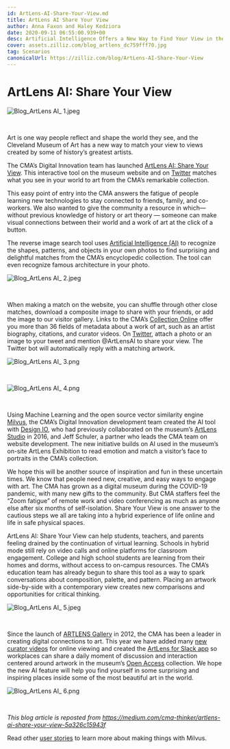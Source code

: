 ```yaml
---
id: ArtLens-AI-Share-Your-View.md
title: ArtLens AI Share Your View
author: Anna Faxon and Haley Kedziora
date: 2020-09-11 06:55:00.939+00
desc: Artificial Intelligence Offers a New Way to Find Your View in the CMA Collection
cover: assets.zilliz.com/blog_artlens_dc759fff70.jpg
tag: Scenarios
canonicalUrl: https://zilliz.com/blog/ArtLens-AI-Share-Your-View
---
```

  
# ArtLens AI: Share Your View
![Blog_ArtLens AI_ 1.jpeg](https://assets.zilliz.com/Blog_Art_Lens_AI_1_a7b1054511.jpeg "Cover image.")


<br/>

Art is one way people reflect and shape the world they see, and the Cleveland Museum of Art has a new way to match your view to views created by some of history’s greatest artists.

The CMA’s Digital Innovation team has launched [ArtLens AI: Share Your View](https://www.clevelandart.org/art/collection/share-your-view). This interactive tool on the museum website and on [Twitter](https://twitter.com/ArtlensAI) matches what you see in your world to art from the CMA’s remarkable collection.

This easy point of entry into the CMA answers the fatigue of people learning new technologies to stay connected to friends, family, and co-workers. We also wanted to give the community a resource in which— without previous knowledge of history or art theory — someone can make visual connections between their world and a work of art at the click of a button.

The reverse image search tool uses [Artificial Intelligence (AI)](https://en.wikipedia.org/wiki/Artificial_intelligence) to recognize the shapes, patterns, and objects in your own photos to find surprising and delightful matches from the CMA’s encyclopedic collection. The tool can even recognize famous architecture in your photo.

![Blog_ArtLens AI_ 2.jpeg](https://assets.zilliz.com/Blog_Art_Lens_AI_2_66517b5302.jpeg "ArtLens AI matches your photo with artworks from the 30,000 in the CMA’s Open Access collection. Right: [Santa Maria Della Salute #1](https://www.clevelandart.org/art/1996.221), 1910. Mortimer Menpes (British, 1860–1938). Etching; sheet: 44.7 x 28 cm. The Cleveland Museum of Art, Gift of Carole W. and Charles B. Rosenblatt, 1996.221. Image courtesy of the Cleveland Museum of Art.")


<br/>

When making a match on the website, you can shuffle through other close matches, download a composite image to share with your friends, or add the image to our visitor gallery. Links to the CMA’s [Collection Online](https://www.clevelandart.org/art/collection/search) offer you more than 36 fields of metadata about a work of art, such as an artist biography, citations, and curator videos. On [Twitter](https://twitter.com/ArtlensAI), attach a photo or an image to your tweet and mention @ArtLensAI to share your view. The Twitter bot will automatically reply with a matching artwork.

![Blog_ArtLens AI_ 3.png](https://assets.zilliz.com/Blog_Art_Lens_AI_3_b77e68aef9.png "The interface on the CMA website looks like this. Upload an image to the left box, then watch ArtLens AI find the closest match in the right box. You can shuffle through many matches. Image courtesy of the Cleveland Museum of Art.")

<br/>

![Blog_ArtLens AI_ 4.png](https://assets.zilliz.com/Blog_Art_Lens_AI_4_f5cfe6af29.png "On Twitter, attach a photo or image to your tweet and mention @ArtLensAI to share your view. The Twitter bot will automatically reply with a matching artwork from the CMA’s collection. [Egham Lock](https://www.clevelandart.org/art/1961.300). Francis Seymour Haden (British, 1818–1910). Etching; The Cleveland Museum of Art, Gift of Mrs. T. Wingate Todd from the Collection of Dr. T. Wingate Todd, 1961.300. Image courtesy of the Cleveland Museum of Art.")


<br/>

Using Machine Learning and the open source vector similarity engine [Milvus](https://milvus.io/), the CMA’s Digital Innovation development team created the AI tool with [Design IO](https://www.design-io.com/), who had previously collaborated on the museum’s [ArtLens Studio](https://www.clevelandart.org/artlens-gallery/artlens-studio) in 2016, and Jeff Schuler, a partner who leads the CMA team on website development. The new initiative builds on AI used in the museum’s on-site ArtLens Exhibition to read emotion and match a visitor’s face to portraits in the CMA’s collection.

We hope this will be another source of inspiration and fun in these uncertain times. We know that people need new, creative, and easy ways to engage with art. The CMA has grown as a digital museum during the COVID-19 pandemic, with many new gifts to the community. But CMA staffers feel the “Zoom fatigue” of remote work and video conferencing as much as anyone else after six months of self-isolation. Share Your View is one answer to the cautious steps we all are taking into a hybrid experience of life online and life in safe physical spaces.

ArtLens AI: Share Your View can help students, teachers, and parents feeling drained by the continuation of virtual learning. Schools in hybrid mode still rely on video calls and online platforms for classroom engagement. College and high school students are learning from their homes and dorms, without access to on-campus resources. The CMA’s education team has already begun to share this tool as a way to spark conversations about composition, palette, and pattern. Placing an artwork side-by-side with a contemporary view creates new comparisons and opportunities for critical thinking.

![Blog_ArtLens AI_ 5.jpeg](https://assets.zilliz.com/Blog_Art_Lens_AI_5_6fc48ea113.jpeg "Right: Homage to Goya: [In My Dream I Saw in the Sky a Face of Mystery](https://www.clevelandart.org/art/1927.344.1), 1885. Odilon Redon (French, 1840–1916), printed by Lemercier & Cie.. Lithograph on China paper laid on wove paper; image: 29.1 x 23.9 cm. The Cleveland Museum of Art, Gift of The Print Club of Cleveland, 1927.344.1. Image courtesy of the Cleveland Museum of Art.")

<br/>

Since the launch of [ARTLENS Gallery](https://www.clevelandart.org/artlens-gallery/about) in 2012, the CMA has been a leader in creating digital connections to art. This year we have added many [new curator videos](https://www.clevelandart.org/home-where-art-video-series) for online viewing and created the [ArtLens for Slack app](https://www.clevelandart.org/artlens-for-slack) so workplaces can share a daily moment of discussion and interaction centered around artwork in the museum’s [Open Access](https://www.clevelandart.org/open-access) collection. We hope the new AI feature will help you find yourself in some surprising and inspiring places inside some of the most beautiful art in the world.

![Blog_ArtLens AI_ 6.png](https://assets.zilliz.com/Blog_Art_Lens_AI_6_36d8922e8c.png "Right: [The Acropolis of Athens: Western Portico of the Parthenon](https://www.clevelandart.org/art/1993.34), 1882. William James Stillman (American, 1828–1901). Albumen print from gelatin dry plate negative; image: 38.2 x 36.7 cm. The Cleveland Museum of Art, John L. Severance Fund, 1993.34. Image courtesy of the Cleveland Museum of Art.")

<br/>

*This blog article is reposted from https://medium.com/cma-thinker/artlens-ai-share-your-view-5a326c15943f*

Read other [user stories](https://zilliz.com/user-stories) to learn more about making things with Milvus.



  